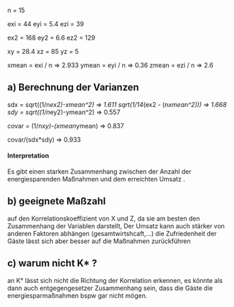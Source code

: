 n = 15

exi = 44
eyi = 5.4
ezi = 39

ex2 = 168
ey2 = 6.6
ez2 = 129

xy = 28.4
xz = 85
yz = 5

xmean = exi / n  => 2.933
ymean = eyi / n => 0.36
zmean = ezi / n => 2.6

## a) Berechnung der Varianzen
sdx = sqrt((1/n*ex2)-xmean^2)  => 1.611
sqrt(1/14*(ex2 - (n*xmean^2))) => 1.668
sdy = sqrt((1/n*ey2)-ymean^2) => 0.557

covar = (1/n*xy)-(xmean*ymean) => 0.837

covar/(sdx*sdy) => 0.933

#### Interpretation

Es gibt einen starken Zusammenhang zwischen der Anzahl der energiesparenden Maßnahmen und dem erreichten Umsatz .

## b) geeignete Maßzahl

auf den Korrelationskoeffizient von X und Z, da sie am besten den Zusammenhang der Variablen darstellt, Der Umsatz kann auch stärker von anderen Faktoren abhängen (gesamtwirtshcaft,...) die Zufriedenheit der Gäste lässt sich aber besser auf die Maßnahmen zurückführen
 
## c) warum nicht K* ? 
 
an K° lässt sich nicht die Richtung der Korrelation erkennen, es könnte als dann auch entgegengesetzer Zusammenhang sein, dass die Gäste die energiesparmaßnahmen bspw gar nicht mögen. 

